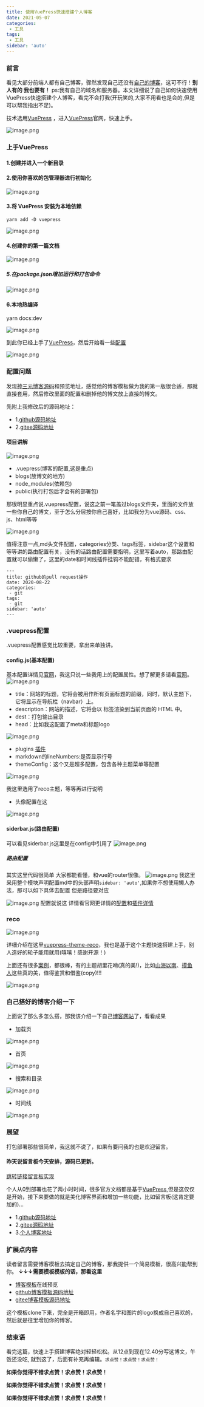 ```yaml
---
title: 使用VuePress快速搭建个人博客
date: 2021-05-07
categories:
 - 工具
tags:
 - 工具
sidebar: 'auto'
---
```


### 前言
看见大部分前端人都有自己博客，骤然发现自己还没有[自己的博客](http://8.136.42.145/)，这可不行！**别人有的 我也要有！** ps:我有自己的域名和服务器。本文详细说了自己如何快速使用VuePress快速搭建个人博客，看完不会打我(开玩笑的,大家不用看也是会的,但是可以帮我指出不足)。

技术选用[VuePress](https://vuepress.vuejs.org/zh/guide/)
，进入[VuePress](https://vuepress.vuejs.org/zh/guide/)官网，快速上手。

![image.png](https://p9-juejin.byteimg.com/tos-cn-i-k3u1fbpfcp/afc6bfc3ac3d4062b7b65911ddc20fa2~tplv-k3u1fbpfcp-watermark.image)

### 上手VuePress

#### 1.创建并进入一个新目录
#### 2.使用你喜欢的包管理器进行初始化

![image.png](https://p6-juejin.byteimg.com/tos-cn-i-k3u1fbpfcp/4a5e801e8f374313b1bb9a08e625c277~tplv-k3u1fbpfcp-watermark.image)
#### 3.将 VuePress 安装为本地依赖
`yarn add -D vuepress`

![image.png](https://p9-juejin.byteimg.com/tos-cn-i-k3u1fbpfcp/3d373cd8881946f89ab9f0f4d738a153~tplv-k3u1fbpfcp-watermark.image)

#### 4.创建你的第一篇文档

![image.png](https://p6-juejin.byteimg.com/tos-cn-i-k3u1fbpfcp/495acb3825224844a011de2cf81578a4~tplv-k3u1fbpfcp-watermark.image)

##### 5.在package.json增加运行和打包命令

![image.png](https://p1-juejin.byteimg.com/tos-cn-i-k3u1fbpfcp/caec45925bf240b3984d9204c83e2a04~tplv-k3u1fbpfcp-watermark.image)
####  6.本地热编译
yarn docs:dev

![image.png](https://p6-juejin.byteimg.com/tos-cn-i-k3u1fbpfcp/d54c6be4dadb46b7ba8691a36443262a~tplv-k3u1fbpfcp-watermark.image)

到此你已经上手了[VuePress](https://vuepress.vuejs.org/zh/guide/)，然后开始看一些[配置](https://vuepress.vuejs.org/zh/config/)

![image.png](https://p3-juejin.byteimg.com/tos-cn-i-k3u1fbpfcp/c4dbb4dd7ad540b49a4d6fd55074249d~tplv-k3u1fbpfcp-watermark.image)

### 配置问题

发现[神三元博客源码](https://github.com/sanyuan0704/my_blog)和预览地址，感觉他的博客模板做为我的第一版很合适，那就直接套用，然后修改里面的配置和删掉他的博文放上直接的博文。

先附上我修改后的源码地址：
- 1.[github源码地址](https://github.com/wangxiaoer5200/wangxiaoer_blog)
- 2.[gitee源码地址](https://gitee.com/wangxiaoer520/wangxiaoer_blog)

#### 项目讲解

![image.png](https://p9-juejin.byteimg.com/tos-cn-i-k3u1fbpfcp/17cb834dc6e441ac976eccbca3a76278~tplv-k3u1fbpfcp-watermark.image)
- .vuepress(博客的配置,这是重点)
- blogs(放博文的地方)
- node_modules(依赖包)
- public(执行打包后才会有的部署包)

那很明显重点说.vuepress配置，说这之前一笔盖过blogs文件夹，里面的文件放一些你自己的博文，至于怎么分层按你自己喜好，比如我分为vue源码、css、js、html等等

![image.png](https://p1-juejin.byteimg.com/tos-cn-i-k3u1fbpfcp/29d341b67de149c5b100a0e4a26378c5~tplv-k3u1fbpfcp-watermark.image)

值得注意一点,md头文件配置，categories分类、tags标签，sidebar这个设置和等等讲的路由配置有关，没有的话路由配置需要指明，这里写着auto，那路由配置就可以偷懒了，这里的date和时间线插件挂钩不能配错，有格式要求

```
---
title: github的pull request操作
date: 2020-08-22
categories:
 - git
tags:
 - git
sidebar: 'auto'
---
```

### .vuepress配置
.vuepress配置感觉比较重要，拿出来单独讲。
#### config.js(基本配置)
基本配置详情见[官网](https://vuepress.vuejs.org/zh/config/#base)，我这只说一些我用上的配置属性。想了解更多请看[官网](https://vuepress.vuejs.org/zh/config/#base)。
![image.png](https://p3-juejin.byteimg.com/tos-cn-i-k3u1fbpfcp/9a5f15d74fce437f83adcccc14f06130~tplv-k3u1fbpfcp-watermark.image)

- title：网站的标题，它将会被用作所有页面标题的前缀，同时，默认主题下，它将显示在导航栏（navbar）上。
- description：网站的描述，它将会以 <meta> 标签渲染到当前页面的 HTML 中。
- dest：打包输出目录
- head：比如我这配置了meta和标题logo

![image.png](https://p9-juejin.byteimg.com/tos-cn-i-k3u1fbpfcp/42ae4ad5597d4205b522ebbcca764172~tplv-k3u1fbpfcp-watermark.image)
- plugins [插件](https://vuepress.vuejs.org/zh/plugin/#%E6%A0%B7%E4%BE%8B)
- markdown的lineNumbers:是否显示行号
- themeConfig：这个又是超多配置，包含各种主题菜单等配置

![image.png](https://p3-juejin.byteimg.com/tos-cn-i-k3u1fbpfcp/c1e321350eb74f4fbb555aa4034f4c7d~tplv-k3u1fbpfcp-watermark.image)

我这里选用了reco主题，等等再进行说明
- 头像配置在这

![image.png](https://p9-juejin.byteimg.com/tos-cn-i-k3u1fbpfcp/0f1320218f614701bf4f3bab09a81950~tplv-k3u1fbpfcp-watermark.image)

#### siderbar.js(路由配置)
可以看见siderbar.js这里是在config中引用了
![image.png](https://p6-juejin.byteimg.com/tos-cn-i-k3u1fbpfcp/b27c9666e64841b496a3b6e825ecc774~tplv-k3u1fbpfcp-watermark.image)
##### 路由配置
其实这里代码很简单 大家都能看懂，和vue的router很像。
![image.png](https://p3-juejin.byteimg.com/tos-cn-i-k3u1fbpfcp/f29073c9aaa946a1ad4e7c926a58af9a~tplv-k3u1fbpfcp-watermark.image)
我这里采用整个模块声明配置md中的头部声明`sidebar: 'auto'`,如果你不想使用懒人办法，那可以如下具体去配置 但是路径要对应

![image.png](https://p9-juejin.byteimg.com/tos-cn-i-k3u1fbpfcp/ad6101addeca4c39a1988415758cc0ab~tplv-k3u1fbpfcp-watermark.image)
配置就说这 详情看官网更详情的[配置](https://vuepress.vuejs.org/zh/config/#%E5%9F%BA%E6%9C%AC%E9%85%8D%E7%BD%AE)和[插件详情](https://vuepress.vuejs.org/zh/plugin/)

### reco

![image.png](https://p3-juejin.byteimg.com/tos-cn-i-k3u1fbpfcp/387aaa68f2ae4eeaa5e0523dc007ccdb~tplv-k3u1fbpfcp-watermark.image)

详细介绍在这里[vuepress-theme-reco](https://vuepress-theme-reco.recoluan.com/)，我也是基于这个主题快速搭建上手，别人造好的轮子能用就用(嘻嘻！感谢开源！)

上面还有很多[案例](https://vuepress-theme-reco.recoluan.com/views/other/theme-example.html)，都很棒，有的主题胡里花哨(真的美!)，比如[山海以南](https://mu-yan.cn/)、[摸鱼人](https://lssblog.ml/)这些真的美，值得鉴赏和借鉴(copy)!!!

![image.png](https://p3-juejin.byteimg.com/tos-cn-i-k3u1fbpfcp/05ad7634edd345e9beaa8134d585a0f4~tplv-k3u1fbpfcp-watermark.image)

### 自己搭好的博客介绍一下
上面说了那么多怎么搭，那我该介绍一下自己[博客网站](http://8.136.42.145/)了，看看成果
- 加载页

![image.png](https://p3-juejin.byteimg.com/tos-cn-i-k3u1fbpfcp/2d94bb22ecb34affb5113781090fea7a~tplv-k3u1fbpfcp-watermark.image)
- 首页

![image.png](https://p6-juejin.byteimg.com/tos-cn-i-k3u1fbpfcp/f057e1b0009c490bba962aabd1d5ef0a~tplv-k3u1fbpfcp-watermark.image)
- 搜索和目录

![image.png](https://p6-juejin.byteimg.com/tos-cn-i-k3u1fbpfcp/878434f0862e4a67aca946804c942d6d~tplv-k3u1fbpfcp-watermark.image)
- 时间线

![image.png](https://p1-juejin.byteimg.com/tos-cn-i-k3u1fbpfcp/8c3a339db5e34cf980512b49f2e0ef1b~tplv-k3u1fbpfcp-watermark.image)

### 展望


打包部署那些很简单，我这就不说了，如果有要问我的也是欢迎留言。

<h4>昨天说留言板今天安排，源码已更新。</h4>

[跳转链接留言板实现](https://juejin.cn/post/6959785302118367268/)

个人从0到部署也花了两小时时间，很多官方文档都是基于[VuePress](https://vuepress.vuejs.org/zh/guide/),但是这仅仅是开始，接下来要做的就是美化博客界面和增加一些功能，比如留言板(这肯定要加的)...

- 1.[github源码地址](https://github.com/wangxiaoer5200/wangxiaoer_blog)
- 2.[gitee源码地址](https://gitee.com/wangxiaoer520/wangxiaoer_blog)
- 3.[个人博客地址](http://8.136.42.145/)


### 扩展点内容
读者留言需要博客模板去搞定自己的博客，那我提供一个简易模板，很高兴能帮到你。
**↓↓↓需要模板模板的话，那看这里**

- [博客模板](http://8.136.42.145:88/)在线预览
- [github博客模板源码地址](https://github.com/wangxiaoer5200/blog-templete)
- [gitee博客模板源码地址](https://gitee.com/wangxiaoer520/blog-templete)

这个模板clone下来，完全是开箱即用，作者名字和图片的logo换成自己喜欢的，然后就是往里增加你的博客。

### 结束语

看完这篇，快速上手搭建博客绝对轻轻松松。从12点到现在12.40分写这博文，午饭还没吃,
就到这了，后面有补充再编辑。`求点赞！求点赞！求点赞！`

**如果你觉得不错求点赞！求点赞！求点赞！**

**如果你觉得不错求点赞！求点赞！求点赞！**

**如果你觉得不错求点赞！求点赞！求点赞！**
